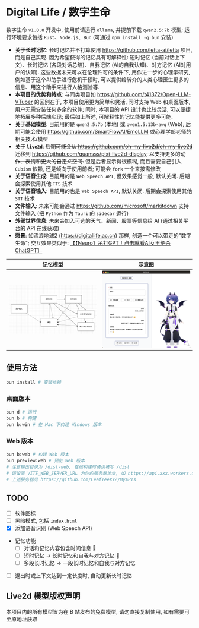 # Digital Life / 数字生命

数字生命 `v1.0.0` 开发中, 使用前请运行 `ollama`, 并提前下载 `qwen2.5:7b` 模型; 运行环境要求包括 `Rust`、`Node.js`、`Bun` (可通过 `npm install -g bun` 安装)

- **关于长时记忆**: 长时记忆并不打算使用 <https://github.com/letta-ai/letta> 项目, 而是自己实现. 因为希望获得的记忆具有可解释性: 短时记忆 (当前对话上下文)、长时记忆 (各段对话总结)、自我记忆 (AI的自我认知)、对方记忆 (AI对用户的认知). 这些数据未来可以在伦理许可的条件下, 用作进一步的心理学研究, 例如基于这个AI助手进行危机干预时, 可以提供给转介的人类心理医生更多的信息、用这个助手来进行人格测验等.
- **本项目的优势和特点**: 与同类项目如 <https://github.com/t41372/Open-LLM-VTuber> 的区别在于, 本项目使用更为简单和灵活, 同时支持 Web 和桌面版本, 用户无需安装任何多余的软件; 同时, 本项目的 API 设计也比较灵活, 可以便捷地拓展多种后端实现; 最后如上所述, 可解释性的记忆能提供更多可能.
- **关于基础模型**: 目前用的是 `qwen2.5:7b` (本地) 或 `qwen1.5:13b-awq` (Web), 后期可能会使用 <https://github.com/SmartFlowAI/EmoLLM> 或心理学部老师的相关技术/模型
- **关于 `live2d`**: ~~后期可能会从 <https://github.com/oh-my-live2d/oh-my-live2d> 迁移到 <https://github.com/guansss/pixi-live2d-display>, 以支持更多的动作、表情和更大的自定义空间.~~ 但是后者显示得很模糊, 而且需要自己引入 `Cubism` 依赖, 还是倾向于使用前者; 可能会 `fork` 一个来按需修改
- **关于语音生成**: 目前用的是 `Web Speech API`, 但效果感觉一般, 默认关闭. 后期会探索使用其他 `TTS` 技术
- **关于语音输入**: 目前用的也是 `Web Speech API`, 默认关闭. 后期会探索使用其他 `STT` 技术
- **文件输入**: 未来可能会通过 <https://github.com/microsoft/markitdown> 支持文件输入 (把 `Python` 作为 `Tauri` 的 `sidecar` 运行)
- **外部世界信息**: 未来会加入可选的天气、新闻、股票等信息给 AI (通过相关平台的 API 在线获取)
- **愿景**: 如流浪地球2 (<https://digitallife.ac.cn>) 那样, 创造一个可以带走的"数字生命"; 交互效果类似于: [【【Neuro】吊打GPT！点击就看AI女王绝杀ChatGPT】](https://www.bilibili.com/video/BV1Db1WYgESn/?share_source=copy_web&vd_source=f73d7b1cc6b3e028bd1d6a660f91c4f1)

| 记忆模型 | 示意图 |
| :---: | :---: |
| ![](./readme/model.png) | ![](./readme/intro.png) |

## 使用方法

```bash
bun install # 安装依赖
```

### 桌面版本

```bash
bun d # 运行
bun b # 构建
bun b:win # 在 Mac 下构建 Windows 版本
```

### Web 版本

```bash
bun b:web # 构建 Web 版本
bun preview:web # 预览 Web 版本
# 注意输出目录为 /dist-web, 在线构建时请误填写 /dist
# 请设置 VITE_WEB_SERVER_URL 为你的服务器地址, 如 https://api.xxx.workers.dev, 不带末尾斜杠
# 上述服务器见 https://github.com/LeafYeeXYZ/MyAPIs
```

## TODO

- [ ] 软件图标
- [ ] 黑暗模式, 包括 `index.html`
- [x] 添加语音识别 (Web Speech API)
- 记忆功能
  - [ ] 对话和记忆内容包含时间信息 🚧
  - [ ] 短时记忆 -> 长时记忆和自我与对方记忆 🚧
  - [ ] 多段长时记忆 -> 一段长时记忆和自我与对方记忆
- [ ] 退出时或上下文达到一定长度时, 自动更新长时记忆

## Live2d 模型版权声明

本项目内的所有模型皆为在 B 站发布的免费模型, 请勿直接复制使用, 如有需要可至原地址获取
